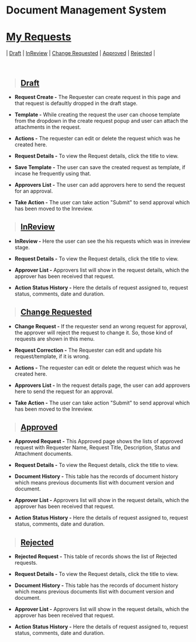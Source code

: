 # **Document Management System**

# **[My Requests](#document-management-system)**

| [Draft](#draft) | [InReview](#inreview) | [Change Requested](#change-requested) | [Approved](#approved) | [Rejected](#rejected) |

<br>

> ## **[Draft](#my-requests)**

- **Request Create -** The Requester can create request in this page and that request is defaultly dropped in the draft stage.

- **Template -** While creating the request the user can choose template from the dropdown in the create request popup and user can attach the attachments in the request.

- **Actions -** The requester can edit or delete the request which was he created here.

- **Request Details -** To view the Request details, click the title to view.

- **Save Template -** The user can save the created request as template, if incase he frequently using that.

- **Approvers List -** The user can add approvers here to send the request for an approval.

- **Take Action -** The user can take action "Submit" to send approval which has been moved to the Inreview.

> ## **[InReview](#draft)**

- **InReview -** Here the user can see the his requests which was in inreview stage.

- **Request Details -** To view the Request details, click the title to view.

- **Approver List -** Approvers list will show in the request details, which the approver has been received that request.

- **Action Status History -** Here the details of request assigned to, request status, comments, date and duration.

> ## **[Change Requested](#inreview)**

- **Change Request -** If the requester send an wrong request for approval, the approver will reject the request to change it. So, those kind of requests are shown in this menu.

- **Request Correction -** The Requester can edit and update his request/template, if it is wrong.

- **Actions -** The requester can edit or delete the request which was he created here.

- **Approvers List -** In the request details page, the user can add approvers here to send the request for an approval.

- **Take Action -** The user can take action "Submit" to send approval which has been moved to the Inreview.
    
> ## **[Approved](#change-requested)**

- **Approved Request -** This Approved page shows the lists of approved request with Requester Name, Request Title, Description, Status and Attachment documents.

- **Request Details -** To view the Request details, click the title to view.

- **Document History -** This table has the records of document history which means previous documents llist with document version and document.

- **Approver List -** Approvers list will show in the request details, which the approver has been received that request.

- **Action Status History -** Here the details of request assigned to, request status, comments, date and duration.

> ## **[Rejected](#approved)**

- **Rejected Request -** This table of records shows the list of Rejected requests.

- **Request Details -** To view the Request details, click the title to view.

- **Document History -** This table has the records of document history which means previous documents llist with document version and document.

- **Approver List -** Approvers list will show in the request details, which the approver has been received that request.

- **Action Status History -** Here the details of request assigned to, request status, comments, date and duration.